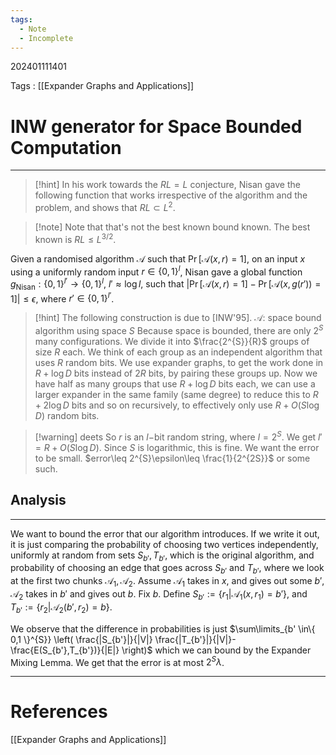```yaml
---
tags:
  - Note
  - Incomplete
---
```

202401111401

Tags : [[Expander Graphs and Applications]]
# INW generator for Space Bounded Computation
---

> [!hint] In his work towards the $RL=L$ conjecture, Nisan gave the following function that works irrespective of the algorithm and the problem, and shows that $RL\subset L^{2}$.

> [!note] Note that that's not the best known bound known. The best known is $RL\leq L^{3/2}$.

Given a randomised algorithm $\mathcal{A}$ such that $\Pr[\mathcal{A}(x,r)=1]$, on an input $x$ using a uniformly random input $r\in\{ 0,1 \}^{l}$, Nisan gave a global function $g_{\text{Nisan}}:\{ 0,1 \}^{l'}\to \{ 0,1 \}^{l}$, $l' \approx \log l$, such that $|\Pr[\mathcal{A}(x,r)=1]-\Pr[\mathcal{A}(x,g(r'))=1]|\leq\epsilon$, where $r'\in\{ 0,1 \}^{l'}$.

> [!hint] The following construction is due to [INW'95].
> $\mathcal{A}:$ space bound algorithm using space $S$
> Because space is bounded, there are only $2^{S}$ many configurations. We divide it into $\frac{2^{S}}{R}$ groups of size $R$ each. We think of each group as an independent algorithm that uses $R$ random bits. We use expander graphs, to get the work done in $R+\log D$ bits instead of $2R$ bits, by pairing these groups up. Now we have half as many groups that use $R+\log D$ bits each, we can use a larger expander in the same family (same degree) to reduce this to $R+2\log D$ bits and so on recursively, to effectively only use $R+O(S\log D)$ random bits.

> [!warning] deets
> So $r$ is an $l-$bit random string, where $l=2^{S}$. We get $l'=R+O(S\log D)$. Since $S$ is logarithmic, this is fine.
> We want the error to be small. $error\leq 2^{S}\epsilon\leq \frac{1}{2^{2S}}$ or some such.

## Analysis
---
We want to bound the error that our algorithm introduces.
If we write it out, it is just comparing the probability of choosing two vertices independently, uniformly at random from sets $S_{b'},T_{b'}$, which is the original algorithm, and probability of choosing an edge that goes across $S_{b'}$ and $T_{b'}$, where we look at the first two chunks $\mathcal{A}_{1},\mathcal{A}_{2}$. Assume $\mathcal{A}_{1}$ takes in $x$, and gives out some $b'$, $\mathcal{A}_{2}$ takes in $b'$ and gives out $b$. Fix $b$. Define $S_{b'}:=\{ r_{1}|\mathcal{A}_{1}(x,r_{1})=b' \}$, and $T_{b'}:=\{ r_{2}|\mathcal{A}_{2}(b',r_{2})=b \}$.

We observe that the difference in probabilities is just $\sum\limits_{b' \in\{ 0,1 \}^{S}} \left( \frac{|S_{b'}|}{|V|} \frac{|T_{b'}|}{|V|}- \frac{E(S_{b'},T_{b'})}{|E|} \right)$ which we can bound by the Expander Mixing Lemma. We get that the error is at most $2^{S}\lambda$.




---
# References
[[Expander Graphs and Applications]]